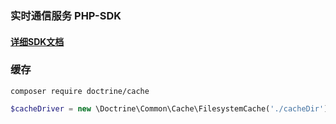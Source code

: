 ### 实时通信服务 PHP-SDK

#### [详细SDK文档](./doc/README.md)


### 缓存
```shell script
composer require doctrine/cache
```
```php
$cacheDriver = new \Doctrine\Common\Cache\FilesystemCache('./cacheDir');
```
